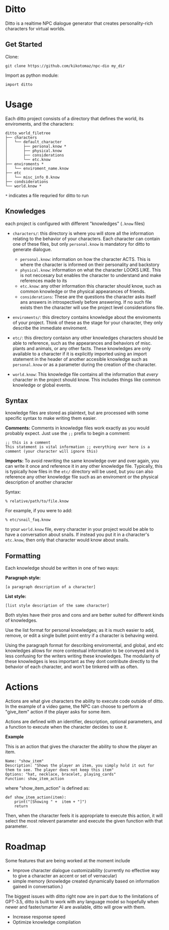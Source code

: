 # Ditto 

Ditto is a realtime NPC dialogue generator that creates personality-rich characters for virtual worlds.

## Get Started
Clone:

    git clone https://github.com/kikotomaz/npc-dio my_dir

Import as python module:

    import ditto

# Usage
Each ditto project consists of a directory that defines the world, its enviroments, and the characters:

	ditto_world_filetree
	├── characters
	│   └── default_character
	│       ├── personal.know *
	│       ├── physical.know
	│       ├── considerations
	│       └── etc.know
	├── enviroments *
	│   └── enviroment_name.know
	├── etc
	│   └── misc_info_0.know
	├── condsiderations
	└── world.know *

`*` indicates a file requried for ditto to run

## Knowledges
each project is configured with different "knowledges" (`.know` files)

* `characters/`: this directory is where you will store all the information relating to the behavior of your characters.
Each character can contain one of these files, but only `personal.know` is mandatory for ditto to generate dialogue.
	* `personal.know`: information on how the character ACTS. This is where the character is informed on their personality and backstory
	* `physical.know`: information on what the character LOOKS LIKE. This is not neccesary but enables the character to understand and make references made to its
	* `etc.know`: any other information this character should know, such as common knowledge or the physical appearances of friends.
	* `considerations`: These are the questions the character asks itself ans answers in introspectively before answering. If no such file exists then the character will use the project level considerations file.
	
* `enviroments/`: this directory contains knowledge about the enviroments of your project. Think of these as the stage for your character, they only describe the immediate enviroment.
* `etc/`: this directory contaisn any other knowledges characters should be able to reference, such as the appearances and behaviors of misc. plants and animals, or any other facts. These knowledges are only available to a character if it is explicitly imported using an import statement in the header of another accesible knowledge such as `personal.know` or as a parameter during the creation of the character.
* `world.know`: This knowledge file contains all the information that *every* character in the project should know. This includes things like common knowledge or global events.


## Syntax
knowledge files are stored as plaintext, but are processed with some specific syntax to make writing them easier.

**Comments:**
Comments in knowledge files work exactly as you would probably expect. Just use the `;;` prefix to begin a comment:

	;; this is a comment
	This statement is vital information ;; everything over here is a comment (your character will ignore this)

**Imports:**
To avoid rewriting the same knowledge over and over again, you can write it once and reference it in any other knowledge file.
Typically, this is typically how files in the `etc/` directory will be used, but you can also reference any other knowledge file such as an enviroment or the physical description of another character

Syntax:

	% relative/path/to/file.know

For example, if you were to add:

    % etc/snail_faq.know

to your `world.know` file, every character in your project would be able to have a conversation about snails. If instead you put it in a character's `etc.know`, then only that character would know about snails.

## Formatting
Each knowledge should be written in one of two ways:

**Paragraph style:**

    [a paragraph description of a character]

**List style:**

    [list style description of the same character]

Both styles have their pros and cons and are better suited for different kinds of knowledges.

Use the list format for personal knowledges; as it is much easier to add, remove, or edit a single bullet point entry if a character is behaving weird.

Using the paragraph format for describing enviromental, and global, and etc knowledges allows for more contextual information to be conveyed and is less confusing for the writers writing these knowledges. The modularity of these knowledges is less important as they dont contribute directly to the behavior of each character, and won't be tinkered with as often.

# Actions
Actions are what give characters the ability to execute code outside of ditto. In the example of a video game, the NPC can choose to perform a "give_item" action if the player asks for some item.

Actions are defined with an identifier, description, optional parameters, and a function to execute when the character decides to use it.

**Example**

This is an action that gives the character the ability to show the player an item.

	Name: "show_item"
	Description: "Shows the player an item, you simply hold it out for them to see. The player does not keep this item"
	Options: "hat, necklace, bracelet, playing_cards"
	Function: show_item_action

where "show_item_action" is defined as:

    def show_item_action(item):
	    print("[Showing " +  item + "]")
	    return
	    
Then, when the character feels it is appropriate to execute this action, it will select the most relevent parameter and execute the given function with that parameter.

# Roadmap
Some features that are being worked at the moment include
- Improve character dialogue customizability (currently no effective way to give a character an accent or set of vernacular)
- simple memory (knowledge created dynamically based on information gained in conversation.)

The biggest issues with ditto right now are in part due to the limitations of GPT-3.5, ditto is built to work with any language model so hopefully when newer and faster/smarter AI are available, ditto will grow with them.
- Increase response speed
- Optimize knowledge compilation

